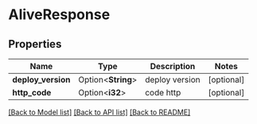 # AliveResponse

## Properties

Name | Type | Description | Notes
------------ | ------------- | ------------- | -------------
**deploy_version** | Option<**String**> | deploy version | [optional]
**http_code** | Option<**i32**> | code http | [optional]

[[Back to Model list]](../README.md#documentation-for-models) [[Back to API list]](../README.md#documentation-for-api-endpoints) [[Back to README]](../README.md)


